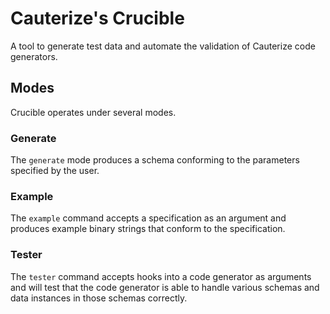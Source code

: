 # Cauterize's Crucible

A tool to generate test data and automate the validation of Cauterize code
generators.

## Modes

Crucible operates under several modes.

### Generate

The `generate` mode produces a schema conforming to the parameters specified by the user.

### Example

The `example` command accepts a specification as an argument and produces
example binary strings that conform to the specification.

### Tester

The `tester` command accepts hooks into a code generator as arguments and will
test that the code generator is able to handle various schemas and data
instances in those schemas correctly.
